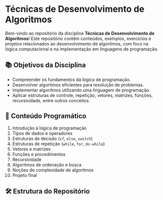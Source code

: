 # Técnicas de Desenvolvimento de Algoritmos

Bem-vindo ao repositório da disciplina **Técnicas de Desenvolvimento de Algoritmos**! Este repositório contém conteúdos, exemplos, exercícios e projetos relacionados ao desenvolvimento de algoritmos, com foco na lógica computacional e na implementação em linguagens de programação. 

## 📚 Objetivos da Disciplina

- Compreender os fundamentos da lógica de programação.
- Desenvolver algoritmos eficientes para resolução de problemas.
- Implementar algoritmos utilizando uma linguagem de programação.
- Aplicar estruturas de controle, repetição, vetores, matrizes, funções, recursividade, entre outros conceitos.

## 🧠 Conteúdo Programático

1. Introdução à lógica de programação
2. Tipos de dados e operadores
3. Estruturas de decisão (`if`, `else`, `switch`)
4. Estruturas de repetição (`while`, `for`, `do-while`)
5. Vetores e matrizes
6. Funções e procedimentos
7. Recursividade
8. Algoritmos de ordenação e busca
9. Noções de complexidade de algoritmos
10. Projeto final

## 🛠 Estrutura do Repositório



